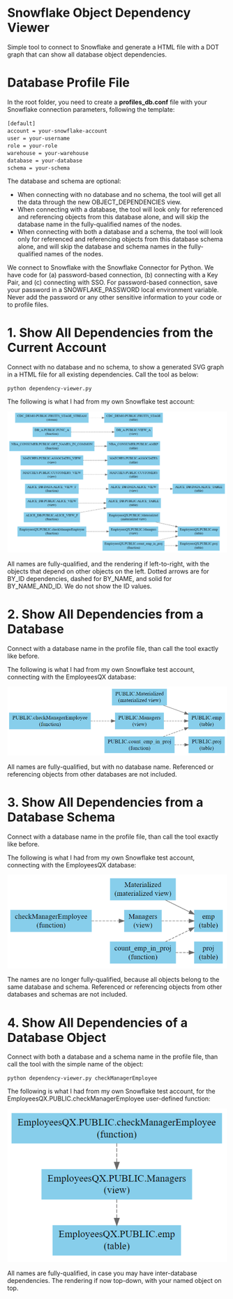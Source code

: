 Snowflake Object Dependency Viewer
==================================

Simple tool to connect to Snowflake and generate a HTML file with a DOT graph that can show all database object dependencies.

# Database Profile File

In the root folder, you need to create a **profiles_db.conf** file with your Snowflake connection parameters, following the template:

<code>[default]</code>  
<code>account = your-snowflake-account</code>  
<code>user = your-username</code>  
<code>role = your-role</code>  
<code>warehouse = your-warehouse</code>  
<code>database = your-database</code>  
<code>schema = your-schema</code>  

The database and schema are optional:
* When connecting with no database and no schema, the tool will get all the data through the new OBJECT_DEPENDENCIES view.
* When connecting with a database, the tool will look only for referenced and referencing objects from this database alone, and will skip the database name in the fully-qualified names of the nodes.
* When connecting with both a database and a schema, the tool will look only for referenced and referencing objects from this database schema alone, and will skip the database and schema names in the fully-qualified names of the nodes.

We connect to Snowflake with the Snowflake Connector for Python. We have code for (a) password-based connection, (b) connecting with a Key Pair, and (c) connecting with SSO. For password-based connection, save your password in a SNOWFLAKE_PASSWORD local environment variable. Never add the password or any other sensitive information to your code or to profile files.

# 1. Show All Dependencies from the Current Account

Connect with no database and no schema, to show a generated SVG graph in a HTML file for all existing dependencies. Call the tool as below:

<code>python dependency-viewer.py</code>  

The following is what I had from my own Snowflake test account:

![All Dependencies](/images/account.png)

All names are fully-qualified, and the rendering if left-to-right, with the objects that depend on other objects on the left. Dotted arrows are for BY_ID dependencies, dashed for BY_NAME, and solid for BY_NAME_AND_ID. We do not show the ID values.

# 2. Show All Dependencies from a Database

Connect with a database name in the profile file, than call the tool exactly like before.

The following is what I had from my own Snowflake test account, connecting with the EmployeesQX database:

![Database Dependencies](/images/account-EmployeesQX.png)

All names are fully-qualified, but with no database name. Referenced or referencing objects from other databases are not included.

# 3. Show All Dependencies from a Database Schema

Connect with a database name in the profile file, than call the tool exactly like before.

The following is what I had from my own Snowflake test account, connecting with the EmployeesQX database:

![Schema Dependencies](/images/account-EmployeesQX.PUBLIC.png)

The names are no longer fully-qualified, because all objects belong to the same database and schema. Referenced or referencing objects from other databases and schemas are not included.

# 4. Show All Dependencies of a Database Object

Connect with both a database and a schema name in the profile file, than call the tool with the simple name of the object:

<code>python dependency-viewer.py checkManagerEmployee</code>  

The following is what I had from my own Snowflake test account, for the EmployeesQX.PUBLIC.checkManagerEmployee user-defined function:

![Object Dependencies](/images/account-EmployeesQX.PUBLIC.checkManagerEmployee.png)

All names are fully-qualified, in case you may have inter-database dependencies. The rendering if now top-down, with your named object on top.

